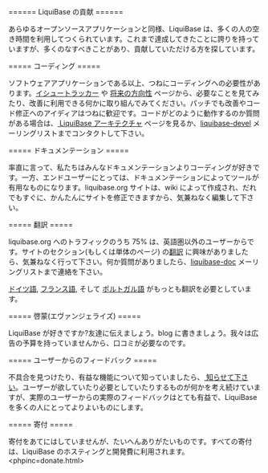 ====== LiquiBase の貢献 ======

あらゆるオープンソースアプリケーションと同様、LiquiBase は、多くの人の空き時間を利用してつくられています。これまで達成してきたことに誇りを持っていますが、多くのなすべきことがあり、貢献していただける方を探しています。



===== コーディング =====

ソフトウェアアプリケーションである以上、つねにコーディングへの必要性があります。[イシュートラッカー](community) や [将来の方向性](future) ページから、必要なことを見てみたり、改善に利用できる何かに取り組んでみてください。パッチでも改善やコード修正へのアイディアはつねに歓迎です。コードがどのように動作するのか質問がある場合は、[ LiquiBase アーキテクチャ](manual/Architecture) ページを見るか、[liquibase-devel](community) メーリングリストまでコンタクトして下さい。

===== ドキュメンテーション =====

率直に言って、私たちはみんなドキュメンテーションよりコーディングが好きです。一方、エンドユーザーにとっては、ドキュメンテーションによってツールが有用なものになります。liquibase.org サイトは、wiki によって作成され、だれでもすぐに、かんたんにサイトを修正できますから、気兼ねなく編集して下さい。

===== 翻訳 =====

liquibase.org へのトラフィックのうち 75% は、英語圏以外のユーザーからです。サイトのセクション(もしくは単体のページ) の[翻訳](wiki/translation/about) に興味がありましたら、気兼ねなく行って下さい。何か質問がありましたら、[liquibase-doc](community) メーリングリストまで連絡を下さい。

[ドイツ語](http://www.liquibase.org/de/home), [フランス語](http://www.liquibase.org/fr/home), そして [ポルトガル語](http://www.liquibase.org/pt/home) がもっとも翻訳を必要としています。

===== 啓蒙(エヴァンジェライズ) =====

LiquiBase が好きですか?友達に伝えましょう。blog に書きましょう。我々は広告の予算を持っていませんから、口コミが必要なのです。


===== ユーザーからのフィードバック =====

不具合を見つけたり、有益な機能について知っていましたら、[ 知らせて下さい](community )。ユーザーが欲していたり必要としていたりするものが何かを考え続けていますが、実際のユーザーからの実際のフィードバックはとても有益で、LiquiBase を多くの人にとってよりよいものにします。


===== 寄付 =====

寄付をあてにはしていませんが、たいへんありがたいものです。すべての寄付は、LiquiBase のホスティングと開発費に利用されます。<phpinc=donate.html>
